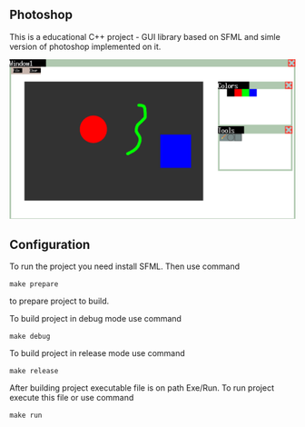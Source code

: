 ## Photoshop ##

This is a educational C++ project - GUI library based on SFML and simle version of photoshop implemented on it. 

![Preview](https://github.com/SimonaytesYan/Photoshop/blob/master/Resources/Preview.png)

## Configuration ##

To run the project you need install SFML.
Then use command
```
make prepare
```
to prepare project to build.

To build project in debug mode use command
```
make debug
```

To build project in release mode use command
```
make release
```

After building project executable file is on path Exe/Run. To run project execute this file or use command
```
make run
```
